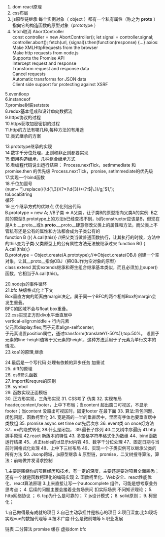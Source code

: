 1.  dom react原理   
2.  css布局  
3.  js原型链继承   每个实例对象（ object ）都有一个私有属性（称之为 __proto__ ）指向它的构造函数的原型对象（prototype ）
4.  fetch取消   AbortController   
        const controller = new AbortController();
        let signal = controller.signal;
        controller.abort();
        fetch(url, {signal}).then(function(response) {...}
   axios:   
   Make XMLHttpRequests from the browser  
   Make http requests from node.js  
   Supports the Promise API  
   Intercept request and response  
   Transform request and response data  
   Cancel requests  
   Automatic transforms for JSON data  
   Client side support for protecting against XSRF   
   
5.eventloop  
6.instanceof  
7.promise封装setstate   
8.redux基本组成和设计单向数据流   
9.https协议的过程  
10.https获取加密密钥的过程   
11.http的方法有哪几种,每种方法的有用途  
12.类式继承的方案   
        
13.prototype继承的实现   
14.数字千分位处理，正则和非正则都要实现  
15.借用构造继承，几种组合继承方式   
16.看编程代码说出运行结果： Process.nextTick，setImmediate 和promise.then 的优先级 Process.nextTick，pronise, setImmediate的优先级   
17.实现一个bind函数  
18.千位加逗号  
        (num+ '').replace(/(\d{1,3})(?=(\d{3})+(?:$|\.))/g,'$1,');   
        toLocalString  
        循环  
19.三个继承方式的优缺点 优化列出代码  
        B.prototype = new A; //B子类 => A父类，让子类B的原型指向父类A的实例: B之前的原型B.prototype上的方法b已经查找不到，b的constructor应该是B，但现在是A;b.__proto__或b.__proto__.__proto__肆意修改父类上的属性和方法，而父类上不管私有还是公有的属性和方法都会成为子类公有的  
        function B (){ A.call(this)} //把父类当做普通函数执行，让其执行的时候，方法中的this变为子类:父类原型上的公有属性方法无法被继承过来 
        function B() { A.call(this);}  
        B.prototype = Object.create(A.prototype);//=>Object.create(OBJ) 创建一个空对象，让其__proto__指向OBJ（把OBJ作为空对象的原型）  
        class extend 其实extends继承和寄生组合继承基本类似，而且必须加上super()函数，它相当于A.call(this)。  
        
20.nodejs的事件循环  
21.bfc  块级格式化上下文  
        Box垂直方向的距离由margin决定。属于同一个BFC的两个相邻Box的margin会发生重叠。  
        BFC的区域不会与float box重叠。  
22.css实现正方形div水平垂直居中  
        vertical-align:middle  + 行内元素  
        父元素display:flex;而子元素align-self:center;  
        子元素设置position属性，通过transform(translateY(-50%));top:50%。 
        设置子元素的line-height值等于父元素的height，这种方法适用于子元素为单行文本的情况。  
23.koa1的原理,继承  
        
24.最后是一个写代码 处理有依赖的异步任务 加重试   
25. diff的原理   
26. es6箭头函数   
27. import和requre的区别   
28. symbol   
29. 函数实现正面模板   
30. 正方形实现，三角形实现 31. CSS考了 伪类 32. 实现布局header,content,footer，上中下布局；当content 超出窗口可视区，不显示footer；当content 没超出可视区时，固定footer 在最下面 33. 算法:背包问题、闭包问题、函数柯里化 34. 宽是高的一半的垂直居中，里面有字体也要垂直居中类数组 35. promise async set time out先后次序 36. event类 on once灯方法 37.. ==的隐式转化 38.什么是闭包， 39.最长子序列 40.二叉树中序遍历 41.http握手原理 42.react 新版本的特性 43. 多空格字符串格式化为数组 44、bind函数运行结果 45、点击table的td显示td内容 46、数字千分位处理 47、固定日期与当前时间格式化处理 48、上中下三栏布局 49、实现一个子类实例可以继承父类的所有方法 50. Jsonp跨域，js原型继承 & 原型链，promise，二叉树搜寻算法，算法：前端做并发请求控制 
 
 
 1.主要是围绕你的项目经历和技术，有一定的深度，主要还是要对项目全面熟悉；还有一个就是函数柯理化的编码实现 2. 函数柯里化、Web安全、react性能优化、react算法原理 3.上来直接让写一个autocomplete 组件，可能是想考察业务思考点； 4. 后续的问题主要会接着业务场景问 扣实际场景 不问知识理论； 5. http网络协议 ； 6. tcp为什么是可靠的； 7. js设计模式； 8. solid原则； 9. 柯里化；

 1.自己做得最有成就的项目 2.自己主动承担并是核心的项目 3.项目深度:比如现场实现vue的数据代理等 4.技术广度:什么是微前端等 5.职业发展


链表 二分算法 promise 缓存 虚拟dom bfc
